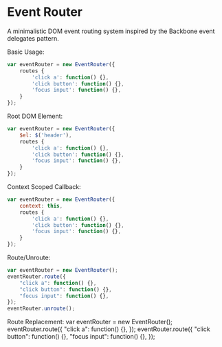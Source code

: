 Event Router
===========

A minimalistic DOM event routing system inspired by the Backbone event delegates pattern.

Basic Usage:
```js
var eventRouter = new EventRouter({
    routes {
        'click a': function() {},
        'click button': function() {},
        'focus input': function() {},
    }
});
```

Root DOM Element:
```js
var eventRouter = new EventRouter({
    $el: $('header'),
    routes {
        'click a': function() {},
        'click button': function() {},
        'focus input': function() {},
    }
});
```

Context Scoped Callback:
```js
var eventRouter = new EventRouter({
    context: this,
    routes {
        'click a': function() {},
        'click button': function() {},
        'focus input': function() {},
    }
});
```

Route/Unroute:
```js
var eventRouter = new EventRouter();
eventRouter.route({
    "click a": function() {},
    "click button": function() {},
    "focus input": function() {},
});
eventRouter.unroute();
```

Route Replacement:
var eventRouter = new EventRouter();
eventRouter.route({
    "click a": function() {},
});
eventRouter.route({
    "click button": function() {},
    "focus input": function() {},
});
```
